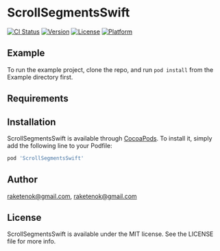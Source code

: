# ScrollSegmentsSwift

[![CI Status](https://img.shields.io/travis/raketenok@gmail.com/ScrollSegmentsSwift.svg?style=flat)](https://travis-ci.org/raketenok@gmail.com/ScrollSegmentsSwift)
[![Version](https://img.shields.io/cocoapods/v/ScrollSegmentsSwift.svg?style=flat)](https://cocoapods.org/pods/ScrollSegmentsSwift)
[![License](https://img.shields.io/cocoapods/l/ScrollSegmentsSwift.svg?style=flat)](https://cocoapods.org/pods/ScrollSegmentsSwift)
[![Platform](https://img.shields.io/cocoapods/p/ScrollSegmentsSwift.svg?style=flat)](https://cocoapods.org/pods/ScrollSegmentsSwift)

## Example

To run the example project, clone the repo, and run `pod install` from the Example directory first.

## Requirements

## Installation

ScrollSegmentsSwift is available through [CocoaPods](https://cocoapods.org). To install
it, simply add the following line to your Podfile:

```ruby
pod 'ScrollSegmentsSwift'
```

## Author

raketenok@gmail.com, raketenok@gmail.com

## License

ScrollSegmentsSwift is available under the MIT license. See the LICENSE file for more info.
